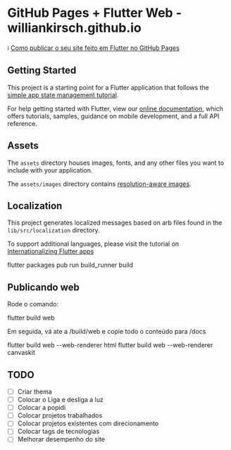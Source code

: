 # GitHub Pages + Flutter Web - williankirsch.github.io

ℹ️ [Como publicar o seu site feito em Flutter no GitHub Pages](https://medium.com/@gracyele?p=5379506dd17a)

## Getting Started

This project is a starting point for a Flutter application that follows the
[simple app state management
tutorial](https://flutter.dev/docs/development/data-and-backend/state-mgmt/simple).

For help getting started with Flutter, view our
[online documentation](https://flutter.dev/docs), which offers tutorials,
samples, guidance on mobile development, and a full API reference.

## Assets

The `assets` directory houses images, fonts, and any other files you want to
include with your application.

The `assets/images` directory contains [resolution-aware
images](https://flutter.dev/docs/development/ui/assets-and-images#resolution-aware).

## Localization

This project generates localized messages based on arb files found in
the `lib/src/localization` directory.

To support additional languages, please visit the tutorial on
[Internationalizing Flutter
apps](https://flutter.dev/docs/development/accessibility-and-localization/internationalization)

flutter packages pub run build_runner build

## Publicando web
Rode o comando:

flutter build web

Em seguida, vá ate a /build/web e copie todo o conteúdo para /docs

flutter build web --web-renderer html
flutter build web --web-renderer canvaskit

## TODO
- [ ] Criar thema
- [ ] Colocar o Liga e desliga a luz
- [ ] Colocar a popidi
- [ ] Colocar projetos trabalhados
- [ ] Colocar projetos existentes com direcionamento
- [ ] Colocar tags de tecnologias
- [ ] Melhorar desempenho do site